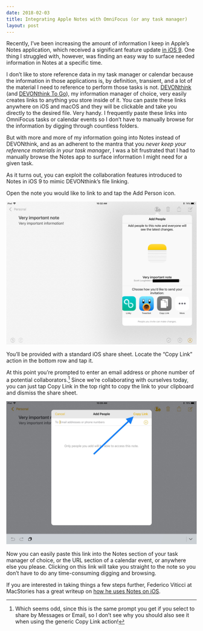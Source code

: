 ```yaml
---
date: 2018-02-03
title: Integrating Apple Notes with OmniFocus (or any task manager)
layout: post
---
```

Recently, I’ve been increasing the amount of information I keep in Apple’s Notes application, which received a significant feature update [in iOS 9](https://www.macstories.net/stories/ios-9-review/8/#notes). One thing I struggled with, however, was finding an easy way to surface needed information in Notes at a specific time.

I don’t like to store reference data in my task manager or calendar because the information in those applications is, by definition, transient, and a lot of the material I need to reference to perform those tasks is not. [DEVONthink](http://www.devontechnologies.com/products/devonthink/overview.html) (and [DEVONthink To Go](https://itunes.apple.com/us/app/devonthink-to-go/id395722470?mt=8)), my information manager of choice, very easily creates links to anything you store inside of it. You can paste these links anywhere on iOS and macOS and they will be clickable and take you directly to the desired file. Very handy. I frequently paste these links into OmniFocus tasks or calendar events so I don’t have to manually browse for the information by digging through countless folders.

But with more and more of my information going into Notes instead of DEVONthink, and as an adherent to the mantra that you *never keep your reference materials in your task manager*, I was a bit frustrated that I had to manually browse the Notes app to surface information I might need for a given task.

As it turns out, you can exploit the collaboration features introduced to Notes in iOS 9 to mimic DEVONthink’s file linking.

Open the note you would like to link to and tap the Add Person icon.

![Add Person to Notes](../img/notes-share-sheet.jpeg)

You’ll be provided with a standard iOS share sheet. Locate the “Copy Link” action in the bottom row and tap it.

At this point you’re prompted to enter an email address or phone number of a potential collaborators.[^1] Since we’re collaborating with ourselves today, you can just tap Copy Link in the top right to copy the link to your clipboard and dismiss the share sheet.

![Copy Link](../img/notes-copy-link.jpg)

Now you can easily paste this link into the Notes section of your task manager of choice, or the URL section of a calendar event, or anywhere else you please. Clicking on this link will take you straight to the note so you don’t have to do any time-consuming digging and browsing.

If you are interested in taking things a few steps further, Federico Viticci at MacStories has a great writeup on [how he uses Notes on iOS](https://www.macstories.net/ios/ipad-diaries-optimizing-apple-notes/).

[^1]: Which seems odd, since this is the same prompt you get if you select to share by Messages or Email, so I don’t see why you should also see it when using the generic Copy Link action!
